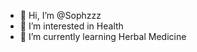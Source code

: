 - 👋 Hi, I’m @Sophzzz
- 👀 I’m interested in Health
- 🌱 I’m currently learning Herbal Medicine


<!---
Sophzzz/Sophzzz is a ✨ special ✨ repository because its `README.md` (this file) appears on your GitHub profile.
You can click the Preview link to take a look at your changes.
--->
